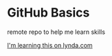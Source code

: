 GitHub Basics
=============

remote repo to help me learn skills


[I'm learning this on lynda.com](http://www.lynda.com)

